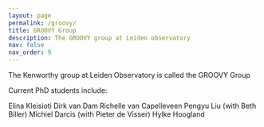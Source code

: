 ```yaml
---
layout: page
permalink: /groovy/
title: GROOVY Group
description: The GROOVY group at Leiden observatory
nav: false
nav_order: 9
---
```


The Kenworthy group at Leiden Observatory is called the GROOVY Group


Current PhD students include:

Elina Kleisioti
Dirk van Dam
Richelle van Capelleveen
Pengyu Liu (with Beth Biller)
Michiel Darcis (with Pieter de Visser)
Hylke Hoogland
